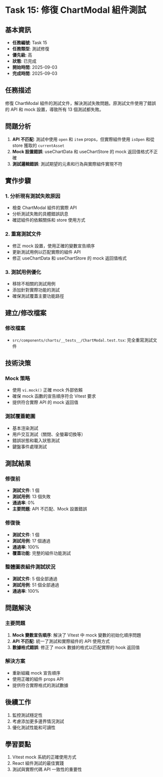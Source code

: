 # Task 15: 修復 ChartModal 組件測試

## 基本資訊
- **任務編號**: Task 15
- **任務類型**: 測試修復
- **優先級**: 高
- **狀態**: 已完成
- **開始時間**: 2025-09-03
- **完成時間**: 2025-09-03

## 任務描述
修復 ChartModal 組件的測試文件，解決測試失敗問題。原測試文件使用了錯誤的 API 和 mock 設置，導致所有 13 個測試都失敗。

## 問題分析
1. **API 不匹配**: 測試中使用 `open` 和 `item` props，但實際組件使用 `isOpen` 和從 store 獲取的 `currentAsset`
2. **Mock 設置錯誤**: useChartData 和 useChartStore 的 mock 返回值格式不正確
3. **測試邏輯錯誤**: 測試期望的元素和行為與實際組件實現不符

## 實作步驟

### 1. 分析現有測試失敗原因
- 檢查 ChartModal 組件的實際 API
- 分析測試失敗的具體錯誤訊息
- 確認組件的依賴關係和 store 使用方式

### 2. 重寫測試文件
- 修正 mock 設置，使用正確的變數宣告順序
- 更新測試用例以匹配實際的組件 API
- 修正 useChartData 和 useChartStore 的 mock 返回值格式

### 3. 測試用例優化
- 移除不相關的測試用例
- 添加針對實際功能的測試
- 確保測試覆蓋主要功能路徑

## 建立/修改檔案

### 修改檔案
- `src/components/charts/__tests__/ChartModal.test.tsx`: 完全重寫測試文件

## 技術決策

### Mock 策略
- 使用 `vi.mock()` 正確 mock 外部依賴
- 確保 mock 函數的宣告順序符合 Vitest 要求
- 提供符合實際 API 的 mock 返回值

### 測試覆蓋範圍
- 基本渲染測試
- 用戶交互測試（關閉、全螢幕切換等）
- 錯誤狀態和載入狀態測試
- 鍵盤事件處理測試

## 測試結果

### 修復前
- **測試文件**: 1 個
- **測試用例**: 13 個失敗
- **通過率**: 0%
- **主要問題**: API 不匹配、Mock 設置錯誤

### 修復後
- **測試文件**: 1 個
- **測試用例**: 17 個通過
- **通過率**: 100%
- **覆蓋功能**: 完整的組件功能測試

### 整體圖表組件測試狀況
- **測試文件**: 5 個全部通過
- **測試用例**: 51 個全部通過
- **通過率**: 100%

## 問題解決

### 主要問題
1. **Mock 變數宣告順序**: 解決了 Vitest 中 mock 變數的初始化順序問題
2. **API 不匹配**: 統一了測試和實際組件的 API 使用方式
3. **數據格式錯誤**: 修正了 mock 數據的格式以匹配實際的 hook 返回值

### 解決方案
- 重新組織 mock 宣告順序
- 使用正確的組件 props API
- 提供符合實際格式的測試數據

## 後續工作
1. 監控測試穩定性
2. 考慮添加更多邊界情況測試
3. 優化測試性能和可讀性

## 學習要點
1. Vitest mock 系統的正確使用方式
2. React 組件測試的最佳實踐
3. 測試與實際代碼 API 一致性的重要性